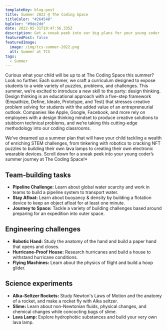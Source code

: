 ```yaml
---
templateKey: blog-post
title: Summer 2022 @ The Coding Space
titleColor: "#264548"
bgColor: "#9de2dd"
date: 2022-05-31T19:47:56.335Z
description: Get a sneak peek into our big plans for your young coder
featuredPost: false
featuredImage:
  image: /img/tcs-summer-2022.png
  alt: Summer at TCS
tags:
  - Summer
---
```

Curious what your child will be up to at The Coding Space this summer? Look no further. Each summer, we craft a curriculum designed to expose students to a wide variety of puzzles, problems, and challenges. This summer, we’re excited to introduce a new skill to the party: design thinking. Design thinking is an educational approach with a five-step framework (Empathize, Define, Ideate, Prototype, and Test) that stresses creative problem solving for students with the added value of an entrepreneurial outlook. Companies like Apple, Google, Facebook, and more rely on employees with a design thinking mindset to produce creative solutions to stubborn technical problems, and we’re taking this cutting-edge methodology into our coding classrooms.

We’ve dreamed up a summer plan that will have your child tackling a wealth of enriching STEM challenges, from tinkering with robotics to cracking NFT puzzles to building their own lava lamps to creating their own electronic wearable devices. Scroll down for a sneak peek into your young coder’s summer journey at The Coding Space!*

## Team-building tasks

* **Pipeline Challenge:** Learn about global water scarcity and work in teams to build a pipeline system to transport water.
* **Stay Afloat:** Learn about buoyancy & density by building a flotation device to keep an object afloat for at least one minute.
* **Journey to Space:** Tackle a variety of building challenges based around preparing for an expedition into outer space.

## Engineering challenges

* **Robotic Hand:** Study the anatomy of the hand and build a paper hand that opens and closes.
* **Hurricane-Proof House:** Research hurricanes and build a house to withstand hurricane conditions.
* **Flying Machines:** Learn about the physics of flight and build a hoop glider.

## Science experiments

* **Alka-Seltzer Rockets:** Study Newton's Laws of Motion and the anatomy of a rocket, and make a rocket fly with Alka seltzer. 
* **Slime:** Learn about non-Newtonian fluids, physical changes, and chemical changes while concocting bags of slime.
* **Lava Lamp:** Explore hydrophobic substances and build your very own lava lamp.
